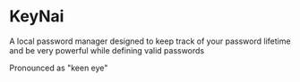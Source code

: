 # KeyNai

A local password manager designed to keep track of your password lifetime and be very powerful while defining valid passwords

Pronounced as "keen eye"

